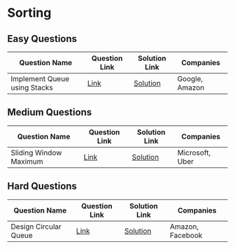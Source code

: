 # Sorting

## Easy Questions

| Question Name                 | Question Link                                | Solution Link                                | Companies         |
|-------------------------------|----------------------------------------------|----------------------------------------------|-------------------|
| Implement Queue using Stacks  | [Link](https://example.com/queue-stack)      | [Solution](https://example.com/sol)          | Google, Amazon    |

## Medium Questions

| Question Name                 | Question Link                                | Solution Link                                | Companies         |
|-------------------------------|----------------------------------------------|----------------------------------------------|-------------------|
| Sliding Window Maximum        | [Link](https://example.com/sliding-window)   | [Solution](https://example.com/sol2)         | Microsoft, Uber   |

## Hard Questions

| Question Name                 | Question Link                                | Solution Link                                | Companies         |
|-------------------------------|----------------------------------------------|----------------------------------------------|-------------------|
| Design Circular Queue         | [Link](https://example.com/circular-queue)   | [Solution](https://example.com/sol3)         | Amazon, Facebook  |
